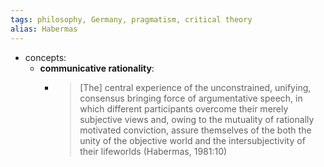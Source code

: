 ```yaml
---
tags: philosophy, Germany, pragmatism, critical theory
alias: Habermas
---
```


- concepts:
	- **communicative rationality**:
		- > [The] central experience of the unconstrained, unifying, consensus bringing force of argumentative speech, in which different participants overcome their merely subjective views and, owing to the mutuality of rationally motivated conviction, assure themselves of the both the unity of the objective world and the intersubjectivity of their lifeworlds
		  (Habermas, 1981:10)